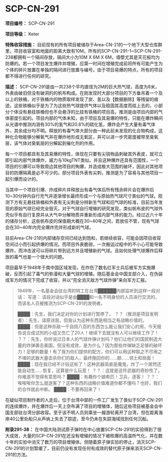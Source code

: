 # SCP-CN-291


**项目编号：** SCP-CN-291

**项目等级：** Keter

**特殊收容措施：** 目前现有的所有项目被储存于Area-CN-21的一个地下大型仓库群里，项目收容室和地面的距离大致有10M。所有的SCP-CN-291-1~SCP-CN-291-238都拥有一个隔间存放，隔间大小为10M X 6M X 6M，墙壁尤其是天花板均为防爆的。若一个项目发生爆炸并增殖，应第一时间在增殖完成前将所有可能产生为个体的碎片放置在单独的隔间进行放置与编号。由于项目易爆的特点，所有的项目都不得进行任何的研究。

**描述：** SCP-CN-291是由一共238个平均直径为2M的巨大热气球，高度为8米，外表由破旧但没有破洞的的帆布构成。在刚发现时大部分项目的下方垂吊着一个及以上的铁桶，对于铁桶内的物质取样发现了炭、氢以及【数据删除】等残留的痕迹。这些铁桶似乎是为了为这些热气球提供气体以及稳固其高度而挂上去的，小部分个体没有悬挂铁桶但也不会悬浮的比挂有铁桶的项目高，推测是由项目内部的气体密度引起的。项目内部的气体未知，由于项目及其易爆的特性，只能在爆炸瞬间从光谱中推测内涵有30%的氢气和20.8%的硫化氢，爆炸会产生大量有毒气体外，其余成分均不明。释放的有毒气体大部分由一种此前未发现的化合物构成，这种化合物能够分解氧气并在爆炸地形成无氧区，并可以进一步凭密度被带至臭氧层，该气体对臭氧层的分解起到催化剂的作用。

每一个项目都具有及其易爆的特性，体现在只要有尖锐物品刺破其外表皮，就可立即引起内部气体爆炸，威力与10kgTNT类似。并且这种爆炸还具有范围性，一个项目的引爆可以导致周边其他项目的殉爆，并造成极大范围的破坏，因此对其他项目的防爆隔离是必不可少的。部分项目外表有尖刺，推测是为了容易与其他项目一起引爆而设计的。

当其中一个项目引爆、炸成碎片并释放出有毒气体后所有残余碎片会在爆炸后10~30分钟内自行充气并逐渐增长最终形成一个与原始热气球尺寸类似的气球。观测下方有无悬挂铁桶和外表有无尖刺是分辨新生气球和旧气球的标准，目前当年发现的原始气球已经完全毁灭。对于气球自行增殖的研究发现，类似帆布皮的气球外壳似乎有自行复原并从大气中分解物质并重新形成内部气体的能力。经过近六十年的储存分析，这些帆布皮的保值期大概在30~40年之间，若放任不管，现有气球会在30~40年内完全爆炸完并形成新的气球。

目前Area-CN-21的内部储存空间已经达到饱和，若继续收容，可能会因项目收容空间过小而引起挤爆的情况。而项目外表脆弱，一次搬运过程中的不小心可能导致爆炸，而冲击波可以将碎片带到远方并且增殖新的气球。且如何处理气球爆炸后释放的毒气也是一个很大的问题。

项目最早于1948年于南中国区域发现，在炸伤了数名红军士兵后被军方实施爆破，反而引起了毒气的弥漫和大量气球的增殖。随后基金会中国支部介入，在伪装成军方的情况下完成了收容，并以“完全消灭敌方气球炸弹”来向军方汇报。


> 1949年，一名基金会驻台湾的特工在台湾██████内部监听到这样一段对话： 写道：
该段对话似乎是由████和一名不明身份的人员进行交流的，而该名人员被推测为SCP-CN-291的发明者。
> 
> ████：先生，我们决定对你的计划进行暂停了。
？？（推测是项目发明者）：先生，请原谅我，但我认为这种东西是相当之有战略价值的。
████：但是这种杀敌一千自损八百的东西怎么能让我们安心的用，今天报告说合成试剂的小组又伤亡了20人！继续下去就没有人可以继续工作了！
？？：先生，你听说过日本人的气球炸弹计划吗？他们让他们的国民制造大量的炸弹袭击美国，但没有成效，是为什么？因为那些炸弹缺乏足够的破坏力！足够的数量！有了我为你们提供的配方，你们可以用这种取之不尽用之不竭的武器大量击杀你们的敌人，最终挽回你的……额……领土和局面！
████：现在我已经不计较这些了！这种武器简直是魔鬼，炸了一个居然还能自动生……恢复，这算是什么玩意！
？？：这就是这件武器的奇妙性了，你难道不觉得有意思吗？
████：有趣你个娘希匹！卫兵，逐客！
？？：唉唉唉你怎么就逐客了？这种东西的战略价值难道你都不懂吗？也好，我们的合作就此中断。
████：不要再回来了！
> 

在疑似项目制作者的人走后，位于台湾中部的一件工厂发生了类似于SCP-CN-291的连续爆炸，并在爆炸后一天上空布满了项目的增殖体，随后这些项目被基金会中国支部驻台湾分部收容。至于该不明人员则乘坐一艘游轮离开了台湾，但在距离海岸40公里处船只从声纳上失去了踪迹，至今仍未在失踪海域找到任何沉船。

**附录291-38：** 
在中国大陆测试原子弹时在中心放置SCP-CN-291的实验得到了很大成效，大量的SCP-CN-291在还没有增殖的情况下被核爆的高温所气化，并在数十年的实验中消灭了数万的项目增殖体。但随着原子弹实验的停止，消灭SCP-CN-291的计划暂缓了，目前仍没有发现任何有成效的替代原子弹来消灭SCP-CN-291的方法。


